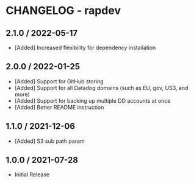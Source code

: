 # CHANGELOG - rapdev

## 2.1.0 / 2022-05-17
 * [Added] Increased flexibility for dependency installation

## 2.0.0 / 2022-01-25
 * [Added] Support for GitHub storing
 * [Added] Support for all Datadog domains (such as EU, gov, US3, and more)
 * [Added] Support for backing up multiple DD accounts at once
 * [Added] Better README instruction

## 1.1.0 / 2021-12-06
 * [Added] S3 sub path param

## 1.0.0 / 2021-07-28
 * Initial Release

